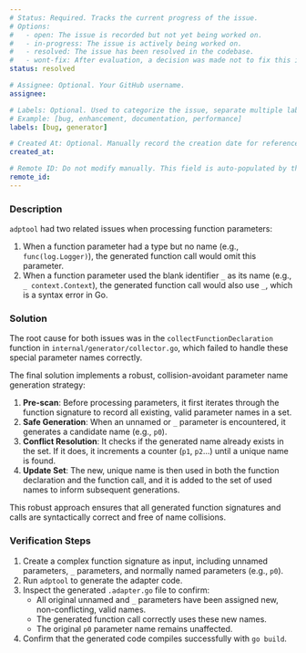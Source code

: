```yaml
---
# Status: Required. Tracks the current progress of the issue.
# Options:
#   - open: The issue is recorded but not yet being worked on.
#   - in-progress: The issue is actively being worked on.
#   - resolved: The issue has been resolved in the codebase.
#   - wont-fix: After evaluation, a decision was made not to fix this issue.
status: resolved

# Assignee: Optional. Your GitHub username.
assignee: 

# Labels: Optional. Used to categorize the issue, separate multiple labels with a comma.
# Example: [bug, enhancement, documentation, performance]
labels: [bug, generator]

# Created At: Optional. Manually record the creation date for reference.
created_at: 

# Remote ID: Do not modify manually. This field is auto-populated by the sync script to link with the GitHub Issue number.
remote_id: 
---
```


### Description

`adptool` had two related issues when processing function parameters:
1.  When a function parameter had a type but no name (e.g., `func(log.Logger)`), the generated function call would omit this parameter.
2.  When a function parameter used the blank identifier `_` as its name (e.g., `_ context.Context`), the generated function call would also use `_`, which is a syntax error in Go.

### Solution

The root cause for both issues was in the `collectFunctionDeclaration` function in `internal/generator/collector.go`, which failed to handle these special parameter names correctly.

The final solution implements a robust, collision-avoidant parameter name generation strategy:
1.  **Pre-scan**: Before processing parameters, it first iterates through the function signature to record all existing, valid parameter names in a set.
2.  **Safe Generation**: When an unnamed or `_` parameter is encountered, it generates a candidate name (e.g., `p0`).
3.  **Conflict Resolution**: It checks if the generated name already exists in the set. If it does, it increments a counter (`p1`, `p2`...) until a unique name is found.
4.  **Update Set**: The new, unique name is then used in both the function declaration and the function call, and it is added to the set of used names to inform subsequent generations.

This robust approach ensures that all generated function signatures and calls are syntactically correct and free of name collisions.

### Verification Steps

1.  Create a complex function signature as input, including unnamed parameters, `_` parameters, and normally named parameters (e.g., `p0`).
2.  Run `adptool` to generate the adapter code.
3.  Inspect the generated `.adapter.go` file to confirm:
    -   All original unnamed and `_` parameters have been assigned new, non-conflicting, valid names.
    -   The generated function call correctly uses these new names.
    -   The original `p0` parameter name remains unaffected.
4.  Confirm that the generated code compiles successfully with `go build`.
